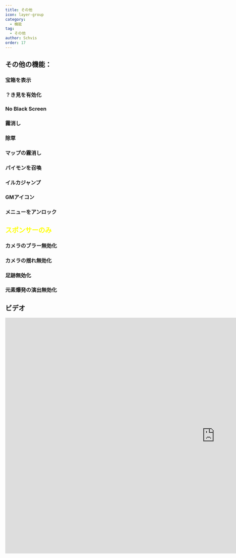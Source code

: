 ```yaml
---
title: その他
icon: layer-group
category:
  - 機能
tag:
  - その他
author: Schvis
order: 17
---
```


## その他の機能：
### 宝箱を表示
### ？き見を有効化
### No Black Screen
### 霧消し
### 除草
### マップの霧消し
### パイモンを召喚
### イルカジャンプ
### GMアイコン
### メニューをアンロック
## <span style='color:yellow;'>スポンサーのみ</span>
### カメラのブラー無効化
### カメラの揺れ無効化
### 足跡無効化
### 元素爆発の演出無効化

## ビデオ

<div class="iframe-container"><iframe width="1328" height="747" src="https://www.youtube.com/embed/AjkJ8S8NHsI?list=PL5eI1Tb64p56g27qfYk7VuFTz4FK6YrKa" title="Korepi - Visuals/Other" frameborder="0" allow="accelerometer; autoplay; clipboard-write; encrypted-media; gyroscope; picture-in-picture; web-share" referrerpolicy="strict-origin-when-cross-origin" allowfullscreen></iframe></div>